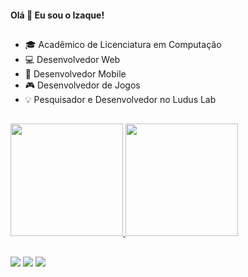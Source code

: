 #### Olá 👋 Eu sou o Izaque!
##

- 🎓 Acadêmico de Licenciatura em Computação
- 💻 Desenvolvedor Web
- 📱 Desenvolvedor Mobile
- 🎮 Desenvolvedor de Jogos
- 💡 Pesquisador e Desenvolvedor no Ludus Lab

##

 <div>
  <a href="https://github.com/Rolinzinho48">
  <img height="180em" src="https://github-readme-stats.vercel.app/api?username=Rolinzinho48&show_icons=true&theme=dark&include_all_commits=true&count_private=true"/>
  <img height="180em" src="https://github-readme-stats.vercel.app/api/top-langs/?username=Rolinzinho48&layout=compact&langs_count=7&theme=dark"/>
</div>

##
<div>
    <a href="https://www.instagram.com/r.izaque_/" target="_blank"><img src="https://img.shields.io/badge/-Instagram-%23E4405F?style=for-the-badge&logo=instagram&logoColor=white" target="_blank"></a>
      <a href="https://www.linkedin.com/in/izaquerolim" target="_blank"><img src="https://img.shields.io/badge/-LinkedIn-%230077B5?style=for-the-badge&logo=linkedin&logoColor=white" target="_blank"></a> 
    <a href = "mailto:izaque.rolim.canavarro@gmail.com"><img src="https://img.shields.io/badge/-Gmail-%23333?style=for-the-badge&logo=gmail&logoColor=white" target="_blank"></a>
</div>
